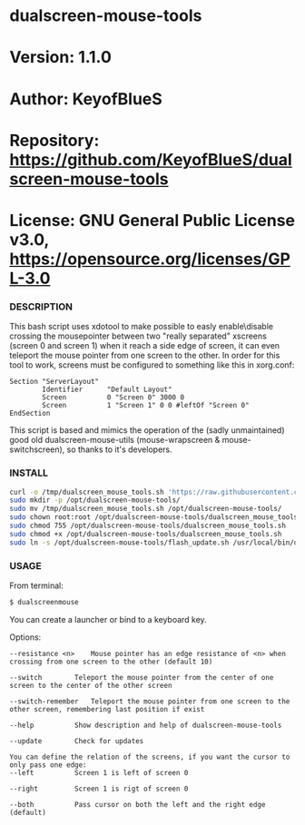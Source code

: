 # dualscreen-mouse-tools

# Version:    1.1.0
# Author:     KeyofBlueS
# Repository: https://github.com/KeyofBlueS/dualscreen-mouse-tools
# License:    GNU General Public License v3.0, https://opensource.org/licenses/GPL-3.0

### DESCRIPTION
This bash script uses xdotool to make possible to easly enable\disable crossing the mousepointer between two "really separated" xscreens (screen 0 and screen 1) when it reach a side edge of screen, it can even teleport the mouse pointer from one screen to the other. In order for this tool to work, screens must be configured to something like this in xorg.conf:
```
Section "ServerLayout"
        Identifier      "Default Layout"
        Screen          0 "Screen 0" 3000 0
        Screen          1 "Screen 1" 0 0 #leftOf "Screen 0"
EndSection
```
This script is based and mimics the operation of the (sadly unmaintained) good old dualscreen-mouse-utils (mouse-wrapscreen & mouse-switchscreen), so thanks to it's developers.

### INSTALL
```sh
curl -o /tmp/dualscreen_mouse_tools.sh 'https://raw.githubusercontent.com/KeyofBlueS/dualscreen-mouse-tools/master/dualscreen_mouse_tools.sh'
sudo mkdir -p /opt/dualscreen-mouse-tools/
sudo mv /tmp/dualscreen_mouse_tools.sh /opt/dualscreen-mouse-tools/
sudo chown root:root /opt/dualscreen-mouse-tools/dualscreen_mouse_tools.sh
sudo chmod 755 /opt/dualscreen-mouse-tools/dualscreen_mouse_tools.sh
sudo chmod +x /opt/dualscreen-mouse-tools/dualscreen_mouse_tools.sh
sudo ln -s /opt/dualscreen-mouse-tools/flash_update.sh /usr/local/bin/dualscreenmouse
```
### USAGE
From terminal:
```sh
$ dualscreenmouse
```
You can create a launcher or bind to a keyboard key.

Options:
```
--resistance <n>	Mouse pointer has an edge resistance of <n> when crossing from one screen to the other (default 10)

--switch		Teleport the mouse pointer from the center of one screen to the center of the other screen

--switch-remember	Teleport the mouse pointer from one screen to the other screen, remembering last position if exist

--help			Show description and help of dualscreen-mouse-tools

--update		Check for updates

You can define the relation of the screens, if you want the cursor to only pass one edge:
--left			Screen 1 is left of screen 0

--right			Screen 1 is rigt of screen 0

--both			Pass cursor on both the left and the right edge (default)
```
